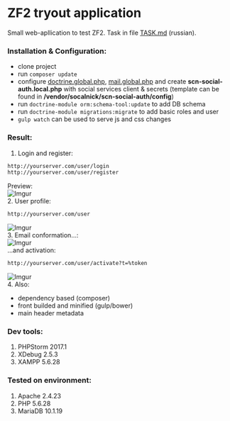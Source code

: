 # ZF2 tryout application
Small web-apllication to test ZF2. Task in file [TASK.md](https://github.com/Avatar4eg/zend-tryout/blob/master/TASK.md) (russian).
### Installation & Configuration:
- clone project  
- run `composer update`  
- configure [doctrine.global.php](https://github.com/Avatar4eg/zend-tryout/blob/master/config/autoload/doctrine.global.php), [mail.global.php](https://github.com/Avatar4eg/zend-tryout/blob/master/config/autoload/mail.global.php) and create **scn-social-auth.local.php** with social services client & secrets (template can be found in **/vendor/socalnick/scn-social-auth/config**)  
- run `doctrine-module orm:schema-tool:update` to add DB schema  
- run `doctrine-module migrations:migrate` to add basic roles and user  
- `gulp watch` can be used to serve js and css changes
### Result:
1. Login and register:  
```bash
http://yourserver.com/user/login
http://yourserver.com/user/register
```  
Preview:  
![Imgur](https://i.imgur.com/i7wq1zb.png)  
2. User profile:  
```bash
http://yourserver.com/user
```  
![Imgur](https://i.imgur.com/qOq5TG3.png)  
3. Email conformation...:  
![Imgur](https://i.imgur.com/7A0sqmn.png)  
...and activation:
```bash
http://yourserver.com/user/activate?t=%token
```  
![Imgur](https://i.imgur.com/2gckRhg.png)  
4. Also:  
- dependency based (composer)  
- front builded and minified (gulp/bower)  
- main header metadata  
### Dev tools:
1. PHPStorm 2017.1
2. XDebug 2.5.3
3. XAMPP 5.6.28
### Tested on environment:
1. Apache 2.4.23
2. PHP 5.6.28
3. MariaDB 10.1.19